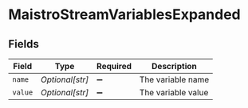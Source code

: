 # MaistroStreamVariablesExpanded


## Fields

| Field              | Type               | Required           | Description        |
| ------------------ | ------------------ | ------------------ | ------------------ |
| `name`             | *Optional[str]*    | :heavy_minus_sign: | The variable name  |
| `value`            | *Optional[str]*    | :heavy_minus_sign: | The variable value |